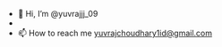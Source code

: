 - 👋 Hi, I’m @yuvrajjj_09
- <dr>
- 📫 How to reach me yuvrajchoudhary1id@gmail.com

<!---
ExCommunicado09/ExCommunicado09 is a ✨ special ✨ repository because its `README.md` (this file) appears on your GitHub profile.
You can click the Preview link to take a look at your changes.
--->
